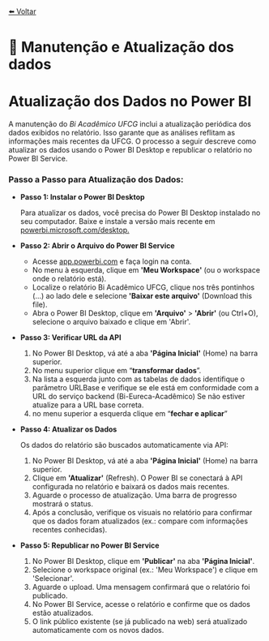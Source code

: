 [⬅️ Voltar](../index.md)
# 🔧 Manutenção e Atualização dos dados

# Atualização dos Dados no Power BI

A manutenção do *Bi Acadêmico UFCG* inclui a atualização periódica dos dados exibidos no relatório. Isso garante que as análises reflitam as informações mais recentes da UFCG. O processo a seguir descreve como atualizar os dados usando o Power BI Desktop e republicar o relatório no Power BI Service. 

### Passo a Passo para Atualização dos Dados:

- **Passo 1: Instalar o Power BI Desktop**
    
    Para atualizar os dados, você precisa do Power BI Desktop instalado no seu computador. Baixe e instale a versão mais recente em [powerbi.microsoft.com/desktop.](https://www.microsoft.com/pt-br/power-platform/products/power-bi/desktop)
    
- **Passo 2: Abrir o Arquivo do Power BI Service**
    - Acesse [app.powerbi.com](https://app.powerbi.com/) e faça login na conta.
    - No menu à esquerda, clique em **'Meu Workspace'** (ou o workspace onde o relatório está).
    - Localize o relatório Bi Acadêmico UFCG, clique nos três pontinhos (...) ao lado dele e selecione **'Baixar este arquivo'** (Download this file).
    - Abra o Power BI Desktop, clique em **'Arquivo'** > **'Abrir'** (ou Ctrl+O), selecione o arquivo baixado e clique em 'Abrir'.
- **Passo 3: Verificar URL da API**
    1. No Power BI Desktop, vá até a aba **'Página Inicial'** (Home) na barra superior.
    2. No menu superior clique em “**transformar dados**”.
    3. Na lista a esquerda junto com as tabelas de dados identifique o parâmetro URLBase e verifique se ele está em conformidade com a URL do serviço backend (Bi-Eureca-Acadêmico) Se não estiver atualize para a URL base correta.
    4. no menu superior a esquerda clique em “**fechar e aplicar**”
- **Passo 4: Atualizar os Dados**
    
    Os dados do relatório são buscados automaticamente via API:
    
    1. No Power BI Desktop, vá até a aba **'Página Inicial'** (Home) na barra superior.
    2. Clique em **'Atualizar'** (Refresh). O Power BI se conectará à API configurada no relatório e baixará os dados mais recentes.
    3. Aguarde o processo de atualização. Uma barra de progresso mostrará o status.
    4. Após a conclusão, verifique os visuais no relatório para confirmar que os dados foram atualizados (ex.: compare com informações recentes conhecidas).
- **Passo 5: Republicar no Power BI Service**
    1. No Power BI Desktop, clique em **'Publicar'** na aba **'Página Inicial'**.
    2. Selecione o workspace original (ex.: 'Meu Workspace') e clique em 'Selecionar'.
    3. Aguarde o upload. Uma mensagem confirmará que o relatório foi publicado.
    4. No Power BI Service, acesse o relatório e confirme que os dados estão atualizados.
    5. O link público existente (se já publicado na web) será atualizado automaticamente com os novos dados.
